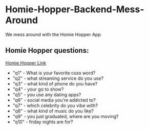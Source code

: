 # Homie-Hopper-Backend-Mess-Around
We mess around with the Homie Hopper App

## Homie Hopper questions:
[Homie Hopper Link](https://homiehopperdemo.netlify.app/)
* "q1" - What is your favorite cuss word?
* "q2" - what streaming service do you use?
* "q3" - what kind of phone do you have?
* "q4" - your go to show?
* "q5" - you use any dating apps?
* "q6" - social media you're addicted to?
* "q7" - which celebrity do you vibe with?
* "q8" - what kind of music do you like?
* "q9" - you just graduated, where are you moving?
* "q10" - friday nights are for?
